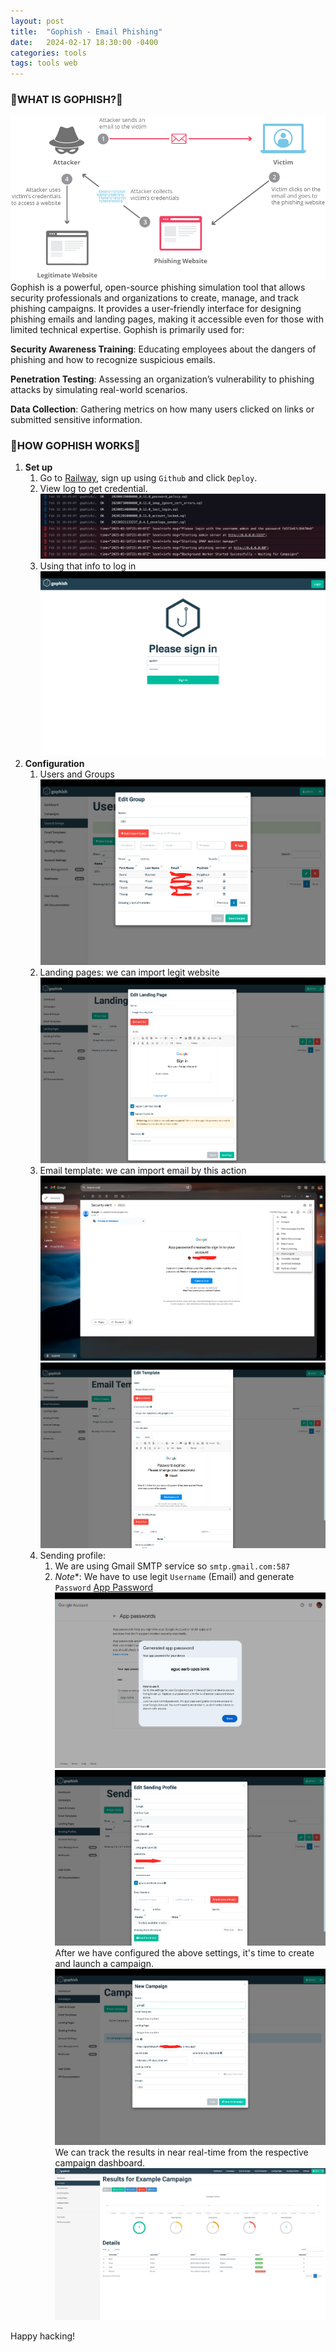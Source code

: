 ```yaml
---
layout: post
title:  "Gophish - Email Phishing"
date:   2024-02-17 18:30:00 -0400
categories: tools
tags: tools web
---
```


### 📜WHAT IS GOPHISH?📜
![](https://github.com/chrispham-cyber/Cybersecurity-Practice-Projects/blob/main/Gophish/intro.png)
Gophish is a powerful, open-source phishing simulation tool that allows security professionals and organizations to create, manage, and track phishing campaigns. It provides a user-friendly interface for designing phishing emails and landing pages, making it accessible even for those with limited technical expertise. Gophish is primarily used for:

**Security Awareness Training**: Educating employees about the dangers of phishing and how to recognize suspicious emails.

**Penetration Testing**: Assessing an organization’s vulnerability to phishing attacks by simulating real-world scenarios.

**Data Collection**: Gathering metrics on how many users clicked on links or submitted sensitive information.

### 🎣HOW GOPHISH WORKS🎣
1. **Set up**
    1. Go to [Railway](https://railway.app/new/template/gEmUp6?referralCode=alphasec&ref=alphasec.io), sign up using `Github` and click `Deploy`.
    2. View log to get credential. ![](https://github.com/chrispham-cyber/Cybersecurity-Practice-Projects/blob/main/Gophish/LogPassword.png)
    3. Using that info to log in ![](https://github.com/chrispham-cyber/Cybersecurity-Practice-Projects/blob/main/Gophish/Login.png)
2. **Configuration**
    1. Users and Groups ![](https://github.com/chrispham-cyber/Cybersecurity-Practice-Projects/blob/main/Gophish/UserGroup.png)
    2. Landing pages: we can import legit website ![](https://github.com/chrispham-cyber/Cybersecurity-Practice-Projects/blob/main/Gophish/LandingPage.png)
    3. Email template: we can import email by this action
![](https://github.com/chrispham-cyber/Cybersecurity-Practice-Projects/blob/main/Gophish/ImportMail.png)
![](https://github.com/chrispham-cyber/Cybersecurity-Practice-Projects/blob/main/Gophish/Email.png)
    4. Sending profile:
        1. We are using Gmail SMTP service so `smtp.gmail.com:587`
        2. *Note**: We have to use legit `Username` (Email) and generate `Password` [App Password](https://myaccount.google.com/apppasswords)
 ![](https://github.com/chrispham-cyber/Cybersecurity-Practice-Projects/blob/main/Gophish/AppPassword.png)
 ![](https://github.com/chrispham-cyber/Cybersecurity-Practice-Projects/blob/main/Gophish/MailProfile.png)
After we have configured the above settings, it's time to create and launch a campaign. ![](https://github.com/chrispham-cyber/Cybersecurity-Practice-Projects/blob/main/Gophish/Campaign.png)
We can track the results in near real-time from the respective campaign dashboard.  ![](https://github.com/chrispham-cyber/Cybersecurity-Practice-Projects/blob/main/Gophish/report.png)

Happy hacking!
